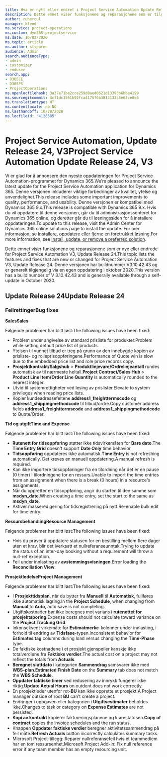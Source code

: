 ```yaml
---
title: Hva er nytt eller endret i Project Service Automation Update Release 24, V3
description: Dette emnet viser funksjonene og reparasjonene som er tilgjengelig i Project Service Automation Update Release 24, V3.
author: ruhercul
manager: kfend
ms.service: project-operations
ms.custom: dyn365-projectservice
ms.date: 10/02/2020
ms.topic: article
ms.author: stsporen
audience: Admin
search.audienceType:
- admin
- customizer
- enduser
search.app:
- D365CE
- D365PS
- ProjectOperations
ms.openlocfilehash: 3a37e71be2cce259d8aed0621d13393b6bbe4199
ms.sourcegitcommit: 4cf1dc1561b92fca4175f0b3813133c5e63ce8e6
ms.translationtype: HT
ms.contentlocale: nb-NO
ms.lasthandoff: 10/28/2020
ms.locfileid: "4126585"
---
```

# <a name="project-service-automation-update-release-24-v3"></a><span data-ttu-id="2eac3-103">Project Service Automation, Update Release 24, V3</span><span class="sxs-lookup"><span data-stu-id="2eac3-103">Project Service Automation Update Release 24, V3</span></span>

<span data-ttu-id="2eac3-104">Vi er glad for å annonsere den nyeste oppdateringen for Project Service Automation-programmet for Dynamics 365.</span><span class="sxs-lookup"><span data-stu-id="2eac3-104">We’re pleased to announce the latest update for the Project Service Automation application for Dynamics 365.</span></span> <span data-ttu-id="2eac3-105">Denne versjonen inkluderer viktige forbedringer av kvalitet, ytelse og anvendelighet.</span><span class="sxs-lookup"><span data-stu-id="2eac3-105">This release includes some important improvements to quality, performance, and usability.</span></span> <span data-ttu-id="2eac3-106">Denne versjonen er kompatibel med Dynamics 365 9.x.</span><span class="sxs-lookup"><span data-stu-id="2eac3-106">This release is compatible with Dynamics 365 9.x.</span></span> <span data-ttu-id="2eac3-107">Hvis du vil oppdatere til denne versjonen, går du til administrasjonssenteret for Dynamics 365 online, og deretter går du til løsningssiden for å installere oppdateringen.</span><span class="sxs-lookup"><span data-stu-id="2eac3-107">To update to this release, visit the Admin Center for Dynamics 365 online solutions page to install the update.</span></span> <span data-ttu-id="2eac3-108">For mer informasjon, se [Installere, oppdatere eller fjerne en foretrukket løsning](https://docs.microsoft.com/power-platform/admin/install-remove-preferred-solution).</span><span class="sxs-lookup"><span data-stu-id="2eac3-108">For more information, see [Install, update, or remove a preferred solution](https://docs.microsoft.com/power-platform/admin/install-remove-preferred-solution).</span></span>

<span data-ttu-id="2eac3-109">Dette emnet viser funksjonene og reparasjonene som er nye eller endrede for Project Service Automation V3, Update Release 24.</span><span class="sxs-lookup"><span data-stu-id="2eac3-109">This topic lists the features and fixes that are new or changed for Project Service Automation V3, Update Release 24.</span></span> <span data-ttu-id="2eac3-110">Denne versjonen har buildnummer V3.10.42.43 og er generelt tilgjengelig via en egen oppdatering i oktober 2020.</span><span class="sxs-lookup"><span data-stu-id="2eac3-110">This version has a build number of V 3.10.42.43 and is generally available through a self-update in October 2020.</span></span>

## <a name="update-release-24"></a><span data-ttu-id="2eac3-111">Update Release 24</span><span class="sxs-lookup"><span data-stu-id="2eac3-111">Update Release 24</span></span>

### <a name="bug-fixes"></a><span data-ttu-id="2eac3-112">Feilrettinger</span><span class="sxs-lookup"><span data-stu-id="2eac3-112">Bug fixes</span></span>

<span data-ttu-id="2eac3-113">**Sales**</span><span class="sxs-lookup"><span data-stu-id="2eac3-113">**Sales**</span></span>

<span data-ttu-id="2eac3-114">Følgende problemer har blitt løst:</span><span class="sxs-lookup"><span data-stu-id="2eac3-114">The following issues have been fixed:</span></span>

- <span data-ttu-id="2eac3-115">Problem under angivelse av standard prisliste for produkter.</span><span class="sxs-lookup"><span data-stu-id="2eac3-115">Problem while setting default price list of products.</span></span>
- <span data-ttu-id="2eac3-116">Ytelsen til vunnet tilbud er treg på grunn av den innebygde kopien av prisliste- og rolleprisoppføringene.</span><span class="sxs-lookup"><span data-stu-id="2eac3-116">Performance of Quote win is slow due to the embedded price list and role price records copy.</span></span>
- <span data-ttu-id="2eac3-117">**Prosjektkontrakt/Salgshub** > **Produktlinjevare/Ordrelinjeantall** rundes automatisk av til nærmeste heltall.</span><span class="sxs-lookup"><span data-stu-id="2eac3-117">**Project Contract/Sales Hub** > **Product Line Item/Order Line Quantity** is automatically rounded to the nearest integer.</span></span>
- <span data-ttu-id="2eac3-118">Utvid til systemrettigheter ved lesing av prislister.</span><span class="sxs-lookup"><span data-stu-id="2eac3-118">Elevate to system privileges when reading price lists.</span></span>
- <span data-ttu-id="2eac3-119">Kopier kundeadressefeltene **address1_freighttermscode** og **address1_shippingmethodcode** til tilbud/ordre.</span><span class="sxs-lookup"><span data-stu-id="2eac3-119">Copy customer address fields **address1_freighttermscode** and **address1_shippingmethodcode** to Quote/Order.</span></span> 


<span data-ttu-id="2eac3-120">**Tid og utgift**</span><span class="sxs-lookup"><span data-stu-id="2eac3-120">**Time and Expense**</span></span>

<span data-ttu-id="2eac3-121">Følgende problemer har blitt løst:</span><span class="sxs-lookup"><span data-stu-id="2eac3-121">The following issues have been fixed:</span></span>

- <span data-ttu-id="2eac3-122">**Rutenett for tidsoppføring** støtter ikke tidsvirkemåten for **Bare dato**.</span><span class="sxs-lookup"><span data-stu-id="2eac3-122">The **Time Entry Grid** doesn't support **Date Only** time behavior.</span></span>
- <span data-ttu-id="2eac3-123">**Tidsoppføring** oppdateres ikke automatisk.</span><span class="sxs-lookup"><span data-stu-id="2eac3-123">**Time Entry** is not refreshing automatically.</span></span> <span data-ttu-id="2eac3-124">Det kreves en manuell oppdatering.</span><span class="sxs-lookup"><span data-stu-id="2eac3-124">A manual refresh is required.</span></span>
- <span data-ttu-id="2eac3-125">Kan ikke importere tidsoppføringer fra en tilordning når det er en pause (0 timer) i tilordningene for en ressurs.</span><span class="sxs-lookup"><span data-stu-id="2eac3-125">Unable to import the time entries from an assignment when there is a break (0 hours) in a resource's assignments.</span></span>
- <span data-ttu-id="2eac3-126">Når du oppretter en tidsoppføring, angir du starten til den samme som **msdyn_date**.</span><span class="sxs-lookup"><span data-stu-id="2eac3-126">When creating a time entry, set the start to the same as **msdyn_date**.</span></span>
- <span data-ttu-id="2eac3-127">Aktiver masseredigering for tidsregistrering på nytt.</span><span class="sxs-lookup"><span data-stu-id="2eac3-127">Re-enable bulk edit for time entry.</span></span>

<span data-ttu-id="2eac3-128">**Ressursbehandling**</span><span class="sxs-lookup"><span data-stu-id="2eac3-128">**Resource Management**</span></span>

<span data-ttu-id="2eac3-129">Følgende problemer har blitt løst:</span><span class="sxs-lookup"><span data-stu-id="2eac3-129">The following issues have been fixed:</span></span>

- <span data-ttu-id="2eac3-130">Hvis du prøver å oppdatere statusen for en bestilling mellom flere dager uten et krav, blir det iverksatt et nullreferanseunntak.</span><span class="sxs-lookup"><span data-stu-id="2eac3-130">Trying to update the status of an inter-day booking without a requirement will throw a null-ref exception.</span></span>
- <span data-ttu-id="2eac3-131">Feil under innlasting av **avstemmingsvisningen**.</span><span class="sxs-lookup"><span data-stu-id="2eac3-131">Error loading the **Reconciliation View**.</span></span>


<span data-ttu-id="2eac3-132">**Prosjektledelse**</span><span class="sxs-lookup"><span data-stu-id="2eac3-132">**Project Management**</span></span>

<span data-ttu-id="2eac3-133">Følgende problemer har blitt løst:</span><span class="sxs-lookup"><span data-stu-id="2eac3-133">The following issues have been fixed:</span></span>

- <span data-ttu-id="2eac3-134">I **Prosjekttidsplan**, når du bytter fra **Manuell** til **Automatisk**, fullføres ikke automatisk lagring.</span><span class="sxs-lookup"><span data-stu-id="2eac3-134">In the **Project Schedule**, when changing from **Manual** to **Auto**, auto save is not completing.</span></span>
- <span data-ttu-id="2eac3-135">Utgiftskostnader bør ikke beregnes mot varians i **rutenettet for prosjektsporing**.</span><span class="sxs-lookup"><span data-stu-id="2eac3-135">Expense costs should not calculate toward variance on the **Project Tracking Grid**.</span></span>
- <span data-ttu-id="2eac3-136">Inkonsekvent virkemåte for **Estimatmerke**-kolonner under innlasting, i forhold til endring av **Tidsfase**-typen.</span><span class="sxs-lookup"><span data-stu-id="2eac3-136">Inconsistent behavior for **Estimates tag** columns during load versus changing the **Time-Phase** type.</span></span>
- <span data-ttu-id="2eac3-137">De faktiske kostnadene i et prosjekt gjenspeiler kanskje ikke totalverdiene fra **Faktiske verdier**.</span><span class="sxs-lookup"><span data-stu-id="2eac3-137">The actual cost on a project may not reflect the totals from **Actuals**.</span></span>
- <span data-ttu-id="2eac3-138">**Beregnet sluttdato** i kategorien **Sammendrag** samsvarer ikke med **WBS-plan**.</span><span class="sxs-lookup"><span data-stu-id="2eac3-138">**Estimated Finish Date** on the **Summary** tab does not match the **WBS Schedule**.</span></span>
- <span data-ttu-id="2eac3-139">**Oppdater faktiske timer** ved redusering av innrykk fungerer ikke riktig.</span><span class="sxs-lookup"><span data-stu-id="2eac3-139">**Update Actual Hours** on outdent does not work correctly.</span></span>
- <span data-ttu-id="2eac3-140">En prosjektleder utenfor rot-**BU** kan ikke opprette et prosjekt.</span><span class="sxs-lookup"><span data-stu-id="2eac3-140">A Project manager outside of root **BU** can't create a project.</span></span>
- <span data-ttu-id="2eac3-141">Endringer i oppgaven eller kategorien i **Utgiftsestimater** beholdes ikke.</span><span class="sxs-lookup"><span data-stu-id="2eac3-141">Changes to task or category on **Expense Estimates** are not persisted.</span></span>
- <span data-ttu-id="2eac3-142">**Kopi av kontrakt** kopierer faktureringsplanene og kjørestatusen.</span><span class="sxs-lookup"><span data-stu-id="2eac3-142">**Copy of contract** copies the invoice schedules and the run status.</span></span>
- <span data-ttu-id="2eac3-143">Knappen **Oppdater faktiske verdier** beregner aktivitetssammendrag på feil måte.</span><span class="sxs-lookup"><span data-stu-id="2eac3-143">**Refresh Actuals** button incorrectly calculates summary tasks.</span></span>
- <span data-ttu-id="2eac3-144">Microsoft Project-tillegg: Reparer nullreferansefeil hvis et teammedlem har en tom ressursenhet.</span><span class="sxs-lookup"><span data-stu-id="2eac3-144">Microsoft Project Add-in: Fix null reference error if any team member has an empty resourcing unit.</span></span>

